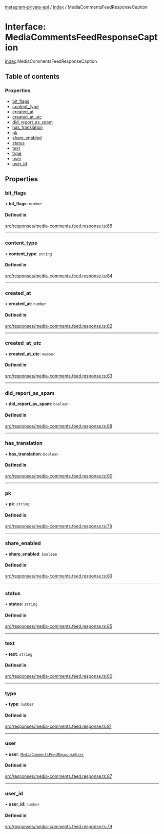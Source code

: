 [instagram-private-api](../../README.md) / [index](../../modules/index.md) / MediaCommentsFeedResponseCaption

# Interface: MediaCommentsFeedResponseCaption

[index](../../modules/index.md).MediaCommentsFeedResponseCaption

## Table of contents

### Properties

- [bit\_flags](MediaCommentsFeedResponseCaption.md#bit_flags)
- [content\_type](MediaCommentsFeedResponseCaption.md#content_type)
- [created\_at](MediaCommentsFeedResponseCaption.md#created_at)
- [created\_at\_utc](MediaCommentsFeedResponseCaption.md#created_at_utc)
- [did\_report\_as\_spam](MediaCommentsFeedResponseCaption.md#did_report_as_spam)
- [has\_translation](MediaCommentsFeedResponseCaption.md#has_translation)
- [pk](MediaCommentsFeedResponseCaption.md#pk)
- [share\_enabled](MediaCommentsFeedResponseCaption.md#share_enabled)
- [status](MediaCommentsFeedResponseCaption.md#status)
- [text](MediaCommentsFeedResponseCaption.md#text)
- [type](MediaCommentsFeedResponseCaption.md#type)
- [user](MediaCommentsFeedResponseCaption.md#user)
- [user\_id](MediaCommentsFeedResponseCaption.md#user_id)

## Properties

### bit\_flags

• **bit\_flags**: `number`

#### Defined in

[src/responses/media-comments.feed.response.ts:86](https://github.com/Nerixyz/instagram-private-api/blob/0e0721c/src/responses/media-comments.feed.response.ts#L86)

___

### content\_type

• **content\_type**: `string`

#### Defined in

[src/responses/media-comments.feed.response.ts:84](https://github.com/Nerixyz/instagram-private-api/blob/0e0721c/src/responses/media-comments.feed.response.ts#L84)

___

### created\_at

• **created\_at**: `number`

#### Defined in

[src/responses/media-comments.feed.response.ts:82](https://github.com/Nerixyz/instagram-private-api/blob/0e0721c/src/responses/media-comments.feed.response.ts#L82)

___

### created\_at\_utc

• **created\_at\_utc**: `number`

#### Defined in

[src/responses/media-comments.feed.response.ts:83](https://github.com/Nerixyz/instagram-private-api/blob/0e0721c/src/responses/media-comments.feed.response.ts#L83)

___

### did\_report\_as\_spam

• **did\_report\_as\_spam**: `boolean`

#### Defined in

[src/responses/media-comments.feed.response.ts:88](https://github.com/Nerixyz/instagram-private-api/blob/0e0721c/src/responses/media-comments.feed.response.ts#L88)

___

### has\_translation

• **has\_translation**: `boolean`

#### Defined in

[src/responses/media-comments.feed.response.ts:90](https://github.com/Nerixyz/instagram-private-api/blob/0e0721c/src/responses/media-comments.feed.response.ts#L90)

___

### pk

• **pk**: `string`

#### Defined in

[src/responses/media-comments.feed.response.ts:78](https://github.com/Nerixyz/instagram-private-api/blob/0e0721c/src/responses/media-comments.feed.response.ts#L78)

___

### share\_enabled

• **share\_enabled**: `boolean`

#### Defined in

[src/responses/media-comments.feed.response.ts:89](https://github.com/Nerixyz/instagram-private-api/blob/0e0721c/src/responses/media-comments.feed.response.ts#L89)

___

### status

• **status**: `string`

#### Defined in

[src/responses/media-comments.feed.response.ts:85](https://github.com/Nerixyz/instagram-private-api/blob/0e0721c/src/responses/media-comments.feed.response.ts#L85)

___

### text

• **text**: `string`

#### Defined in

[src/responses/media-comments.feed.response.ts:80](https://github.com/Nerixyz/instagram-private-api/blob/0e0721c/src/responses/media-comments.feed.response.ts#L80)

___

### type

• **type**: `number`

#### Defined in

[src/responses/media-comments.feed.response.ts:81](https://github.com/Nerixyz/instagram-private-api/blob/0e0721c/src/responses/media-comments.feed.response.ts#L81)

___

### user

• **user**: [`MediaCommentsFeedResponseUser`](MediaCommentsFeedResponseUser.md)

#### Defined in

[src/responses/media-comments.feed.response.ts:87](https://github.com/Nerixyz/instagram-private-api/blob/0e0721c/src/responses/media-comments.feed.response.ts#L87)

___

### user\_id

• **user\_id**: `number`

#### Defined in

[src/responses/media-comments.feed.response.ts:79](https://github.com/Nerixyz/instagram-private-api/blob/0e0721c/src/responses/media-comments.feed.response.ts#L79)
